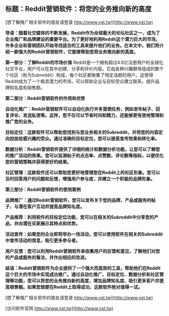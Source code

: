 ## **标题：Reddit营销软件：将您的业务推向新的高度**

[想了解推广相关软件的朋友请登录 http://www.vst.tw](http://www.vst.tw)

**导语：随着社交媒体的不断发展，Reddit作为全球最大的论坛社区之一，成为了企业推广和品牌建设的重要平台。为了更好地利用Reddit这个潜力巨大的市场，许多企业和营销团队开始寻找适合的工具来提升他们的业务。在本文中，我们将介绍一款强大的Reddit营销软件，它能够帮助您将业务推向新的高度。**

**第一部分：了解Reddit的市场价值**
Reddit是一个拥有超过4.6亿注册用户的全球化社交平台，用户可以在其中创建、分享和评价内容。它由各种兴趣群体组成的数千个社区（称为Subreddit）构成，每个社区都聚集了特定话题的用户。这使得Reddit成为了一个极具潜力的市场，可以帮助企业与目标受众建立联系，提升品牌知名度和销售额。

**第二部分：Reddit营销软件的作用和优势**

**自动化推广：Reddit营销软件可以自动化执行许多营销任务，例如发布帖子、回复评论、发送私信等。这样，您不仅可以节省时间和精力，还能够更有效地管理和推广您的业务。**

**目标定位：这款软件可以帮助您找到与您业务相关的Subreddit，并将您的内容定向投放给感兴趣的受众。通过准确的目标定位，您可以提高宣传效果和转化率。**

**数据分析：Reddit营销软件提供了详细的统计和数据分析功能，让您可以了解您的推广活动的效果。您可以监测帖子的点击率、点赞数、评论数等指标，以便优化您的营销策略并获得更好的结果。**

**社区管理：这款软件还可以帮助您更好地管理您在Reddit上的社区形象。您可以及时回答用户的问题和反馈，增强用户参与度，并建立一个积极的品牌形象。**

**第三部分：Reddit营销软件的使用案例**

**品牌推广：通过Reddit营销软件，您可以发布关于您的品牌、产品或服务的帖子，与潜在客户互动并提高品牌知名度。**

**产品推荐：利用软件的目标定位功能，您可以在相关的Subreddit中分享您的产品，并向潜在买家展示其特点和优势。**

**活动宣传：如果您的企业即将举办一场活动，您可以使用软件在相关的Subreddit中宣传活动的信息，吸引更多参与者。**

**用户反馈：您可以利用Reddit营销软件来收集用户的反馈和意见，了解他们对您的产品或服务的看法，并作出相应的改进。**

**结语：Reddit营销软件为企业提供了一个强大而高效的工具，帮助他们在Reddit这个巨大的市场中实现成功推广。通过自动化推广、目标定位、数据分析和社区管理等功能，您可以将您的业务推向新的高度，增加品牌知名度、吸引更多客户并提高销售额。如果您想要在Reddit上取得成功，这款软件绝对值得一试。**

[想了解推广相关软件的朋友请登录 http://www.vst.tw](http://www.vst.tw)


[访问软件官网 http://www.vst.tw](http://www.vst.tw)
